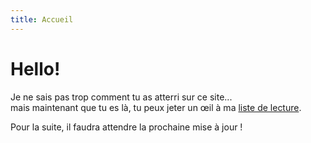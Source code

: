 ```yaml
---
title: Accueil
---
```


# Hello!

Je ne sais pas trop comment tu as atterri sur ce site...  
mais maintenant que tu es là, tu peux jeter un œil à ma [liste de lecture](/readings.html).

Pour la suite, il faudra attendre la prochaine mise à jour !

